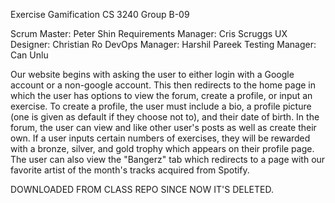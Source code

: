 Exercise Gamification
CS 3240 Group B-09

Scrum Master: Peter Shin
Requirements Manager: Cris Scruggs
UX Designer: Christian Ro
DevOps Manager: Harshil Pareek
Testing Manager: Can Unlu

Our website begins with asking the user to either login with a Google account or a non-google account. 
This then redirects to the home page in which the user has options to view the forum, create a profile, or input an exercise.
To create a profile, the user must include a bio, a profile picture (one is given as default if they choose not to), and their date of birth. 
In the forum, the user can view and like other user's posts as well as create their own. 
If a user inputs certain numbers of exercises, they will be rewarded with a bronze, silver, and gold trophy which appears on their profile page. 
The user can also view the "Bangerz" tab which redirects to a page with our favorite artist of the month's tracks acquired from Spotify.

DOWNLOADED FROM CLASS REPO SINCE NOW IT'S DELETED.
